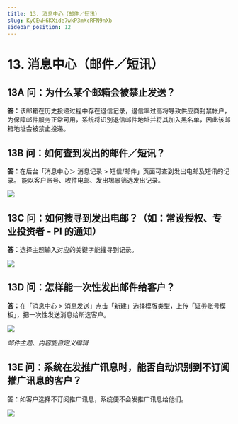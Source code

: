 ```yaml
---
title: 13. 消息中心（邮件／短讯）
slug: KyCEwH6KXide7wkP3mXcRFN9nXb
sidebar_position: 12
---
```



# 13. 消息中心（邮件／短讯）

## 13A 问：为什么某个邮箱会被禁止发送？

<b>答</b><b>：</b>该邮箱在历史投递过程中存在退信记录，退信率过高将导致供应商封禁帐户，为保障邮件服务正常可用，系统将识别退信邮件地址并将其加入黑名单，因此该邮箱地址会被禁止投递。

## 13B 问：如何查到发出的邮件／短讯？

<b>答</b><b>：</b>在后台「消息中心＞ 消息记录 &gt; 短信/邮件」页面可查到发出电邮及短讯的记录。
能以客户账号、收件电邮、发出埸景筛选发出记录。

<img src="/assets/HpBsbwRXwopiDQxLSm9cTeAVn3f.png" src-width="2512" src-height="1350" align="center"/>

## 13C 问：如何搜寻到发出电邮？（如：常设授权、专业投资者 - PI 的通知）

<b>答：</b>选择主题输入对应的关键字能搜寻到记录。

<img src="/assets/EWPVbD79ro9n1ExpQAyccx1mnYg.png" src-width="2490" src-height="704" align="center"/>

## 13D 问：怎样能一次性发出邮件给客户？

<b>答：</b>在「消息中心 &gt; 消息发送」点击「新建」选择模版类型，上传「证券账号模板」，把一次性发送消息给所选客户。

<img src="/assets/G8UGbbRCtotnSTxIsFdcO9Nnndd.png" src-width="2506" src-height="1280" align="center"/>

<em>邮件主题、内容能自定义编辑</em>

## 13E 问：系统在发推广讯息时，能否自动识别到不订阅推广讯息的客户？

答：如客户选择不订阅推广讯息，系统便不会发推广讯息给他们。

<img src="/assets/LF1ObaAwboShXXxobn5cWrwln3f.png" src-width="2296" src-height="1134" align="center"/>

